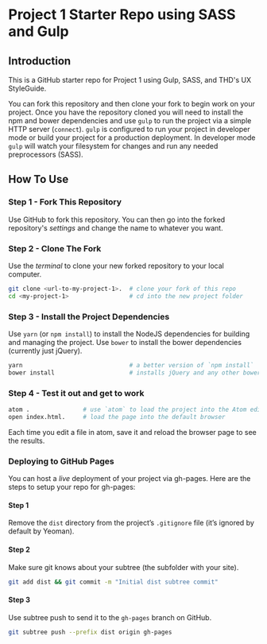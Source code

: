 # Project 1 Starter Repo using SASS and Gulp

## Introduction

This is a GitHub starter repo for Project 1 using Gulp, SASS, and THD's UX StyleGuide.

You can fork this repository and then clone your fork to begin work on your project. Once you have the repository cloned you will need to install the npm and bower dependencies and use `gulp` to run the project via a simple HTTP server (`connect`). `gulp` is configured to run your project in developer mode or build your project for a production deployment. In developer mode `gulp` will watch your filesystem for changes and run any needed preprocessors (SASS).

## How To Use

### Step 1 - Fork This Repository

Use GitHub to fork this repository. You can then go into the forked repository's _settings_ and change the name to whatever you want.

### Step 2 - Clone The Fork

Use the _terminal_ to clone your new forked repository to your local computer.

```bash
git clone <url-to-my-project-1>.  # clone your fork of this repo
cd <my-project-1>                 # cd into the new project folder
```

### Step 3 - Install the Project Dependencies

Use `yarn` (or `npm install`) to install the NodeJS dependencies for building and managing the project.
Use `bower` to install the bower dependencies (currently just jQuery).

```bash
yarn                              # a better version of `npm install`
bower install                     # installs jQuery and any other bower dependencies
```

### Step 4 - Test it out and get to work

```bash
atom .               # use `atom` to load the project into the Atom editor
open index.html.     # load the page into the default browser
```

Each time you edit a file in atom, save it and reload the browser page to see the results.



### Deploying to GitHub Pages

You can host a _live_ deployment of your project via gh-pages. Here are the steps to setup your repo for gh-pages:

#### Step 1

Remove the `dist` directory from the project’s `.gitignore` file (it’s ignored by default by Yeoman).

#### Step 2

Make sure git knows about your subtree (the subfolder with your site).

```bash
git add dist && git commit -m "Initial dist subtree commit"
```

#### Step 3

Use subtree push to send it to the `gh-pages` branch on GitHub.

```bash
git subtree push --prefix dist origin gh-pages
```
